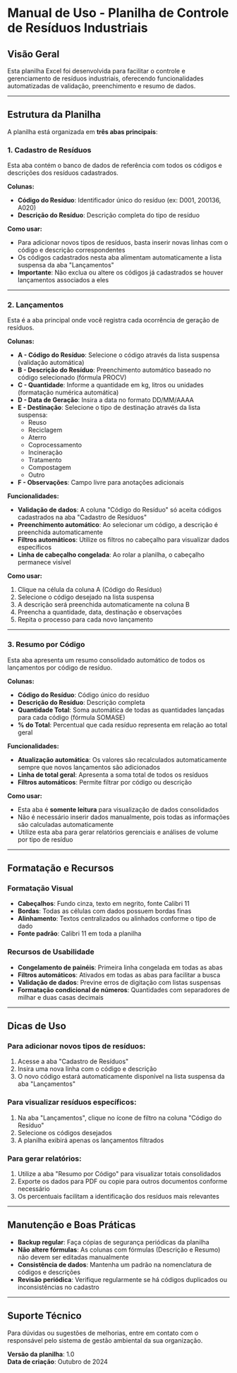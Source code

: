 # Manual de Uso - Planilha de Controle de Resíduos Industriais

## Visão Geral

Esta planilha Excel foi desenvolvida para facilitar o controle e gerenciamento de resíduos industriais, oferecendo funcionalidades automatizadas de validação, preenchimento e resumo de dados.

---

## Estrutura da Planilha

A planilha está organizada em **três abas principais**:

### 1. **Cadastro de Resíduos**

Esta aba contém o banco de dados de referência com todos os códigos e descrições dos resíduos cadastrados.

**Colunas:**
- **Código do Resíduo**: Identificador único do resíduo (ex: D001, 200136, A020)
- **Descrição do Resíduo**: Descrição completa do tipo de resíduo

**Como usar:**
- Para adicionar novos tipos de resíduos, basta inserir novas linhas com o código e descrição correspondentes
- Os códigos cadastrados nesta aba alimentam automaticamente a lista suspensa da aba "Lançamentos"
- **Importante**: Não exclua ou altere os códigos já cadastrados se houver lançamentos associados a eles

---

### 2. **Lançamentos**

Esta é a aba principal onde você registra cada ocorrência de geração de resíduos.

**Colunas:**

- **A - Código do Resíduo**: Selecione o código através da lista suspensa (validação automática)
- **B - Descrição do Resíduo**: Preenchimento automático baseado no código selecionado (fórmula PROCV)
- **C - Quantidade**: Informe a quantidade em kg, litros ou unidades (formatação numérica automática)
- **D - Data de Geração**: Insira a data no formato DD/MM/AAAA
- **E - Destinação**: Selecione o tipo de destinação através da lista suspensa:
  - Reuso
  - Reciclagem
  - Aterro
  - Coprocessamento
  - Incineração
  - Tratamento
  - Compostagem
  - Outro
- **F - Observações**: Campo livre para anotações adicionais

**Funcionalidades:**
- **Validação de dados**: A coluna "Código do Resíduo" só aceita códigos cadastrados na aba "Cadastro de Resíduos"
- **Preenchimento automático**: Ao selecionar um código, a descrição é preenchida automaticamente
- **Filtros automáticos**: Utilize os filtros no cabeçalho para visualizar dados específicos
- **Linha de cabeçalho congelada**: Ao rolar a planilha, o cabeçalho permanece visível

**Como usar:**
1. Clique na célula da coluna A (Código do Resíduo)
2. Selecione o código desejado na lista suspensa
3. A descrição será preenchida automaticamente na coluna B
4. Preencha a quantidade, data, destinação e observações
5. Repita o processo para cada novo lançamento

---

### 3. **Resumo por Código**

Esta aba apresenta um resumo consolidado automático de todos os lançamentos por código de resíduo.

**Colunas:**

- **Código do Resíduo**: Código único do resíduo
- **Descrição do Resíduo**: Descrição completa
- **Quantidade Total**: Soma automática de todas as quantidades lançadas para cada código (fórmula SOMASE)
- **% do Total**: Percentual que cada resíduo representa em relação ao total geral

**Funcionalidades:**
- **Atualização automática**: Os valores são recalculados automaticamente sempre que novos lançamentos são adicionados
- **Linha de total geral**: Apresenta a soma total de todos os resíduos
- **Filtros automáticos**: Permite filtrar por código ou descrição

**Como usar:**
- Esta aba é **somente leitura** para visualização de dados consolidados
- Não é necessário inserir dados manualmente, pois todas as informações são calculadas automaticamente
- Utilize esta aba para gerar relatórios gerenciais e análises de volume por tipo de resíduo

---

## Formatação e Recursos

### Formatação Visual
- **Cabeçalhos**: Fundo cinza, texto em negrito, fonte Calibri 11
- **Bordas**: Todas as células com dados possuem bordas finas
- **Alinhamento**: Textos centralizados ou alinhados conforme o tipo de dado
- **Fonte padrão**: Calibri 11 em toda a planilha

### Recursos de Usabilidade
- **Congelamento de painéis**: Primeira linha congelada em todas as abas
- **Filtros automáticos**: Ativados em todas as abas para facilitar a busca
- **Validação de dados**: Previne erros de digitação com listas suspensas
- **Formatação condicional de números**: Quantidades com separadores de milhar e duas casas decimais

---

## Dicas de Uso

### Para adicionar novos tipos de resíduos:
1. Acesse a aba "Cadastro de Resíduos"
2. Insira uma nova linha com o código e descrição
3. O novo código estará automaticamente disponível na lista suspensa da aba "Lançamentos"

### Para visualizar resíduos específicos:
1. Na aba "Lançamentos", clique no ícone de filtro na coluna "Código do Resíduo"
2. Selecione os códigos desejados
3. A planilha exibirá apenas os lançamentos filtrados

### Para gerar relatórios:
1. Utilize a aba "Resumo por Código" para visualizar totais consolidados
2. Exporte os dados para PDF ou copie para outros documentos conforme necessário
3. Os percentuais facilitam a identificação dos resíduos mais relevantes

---

## Manutenção e Boas Práticas

- **Backup regular**: Faça cópias de segurança periódicas da planilha
- **Não altere fórmulas**: As colunas com fórmulas (Descrição e Resumo) não devem ser editadas manualmente
- **Consistência de dados**: Mantenha um padrão na nomenclatura de códigos e descrições
- **Revisão periódica**: Verifique regularmente se há códigos duplicados ou inconsistências no cadastro

---

## Suporte Técnico

Para dúvidas ou sugestões de melhorias, entre em contato com o responsável pelo sistema de gestão ambiental da sua organização.

**Versão da planilha**: 1.0  
**Data de criação**: Outubro de 2024

